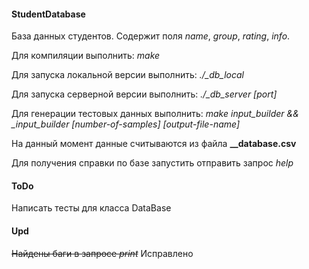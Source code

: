 #### StudentDatabase
База данных студентов. Содержит поля _name_, _group_, _rating_, _info_.

Для компиляции выполнить: _make_

Для запуска локальной версии выполнить: _./\_db\_local_

Для запуска серверной версии выполнить: _./\_db\_server [port]_

Для генерации тестовых данных выполнить: _make input_builder && \_input\_builder [number-of-samples] [output-file-name]_

На данный момент данные считываются из файла **\_\_database.csv**

Для получения справки по базе запустить отправить запрос _help_
#### ToDo
Написать тесты для класса DataBase
#### Upd
~~Найдены баги в запросе _print_~~ Исправлено